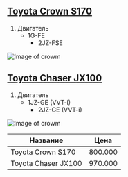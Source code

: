 ## [Toyota Crown S170](https://auto.drom.ru/blagoveshchensk/toyota/crown/811034303.html "Необязательная подсказка, выводится при наведении курсора мыши")
1. Двигатель 
   - 1G-FE
	 - 2JZ-FSE



![Image of crowm](https://i.pinimg.com/736x/05/46/78/054678eba424651efe2f0707ca5ad24f.jpg)
    
## [Toyota Chaser JX100](https://auto.drom.ru/vladivostok/toyota/chaser/340038680.html "Необязательная подсказка, выводится при наведении курсора мыши")
1. Двигатель 
   - 1JZ-GE (VVT-i)
	 - 2JZ-GE (VVT-i) 



![Image of crowm](https://i.pinimg.com/736x/d2/a1/ce/d2a1ce9c5e5ec0080bb94da2feb84b3c.jpg)

Название| Цена
------------ | -------------
Toyota Crown S170| 800.000
Toyota Chaser JX100| 970.000
